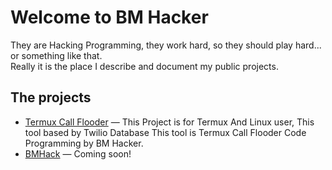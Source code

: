 	
# Welcome to BM Hacker

They are Hacking Programming, they work hard, so they should play hard... or something like that.  
Really it is the place I describe and document my public projects.

## The projects

* [Termux Call Flooder](Termux-Call-Flooder.md) — This Project is for Termux And Linux user, This tool based by Twilio Database This tool is Termux Call Flooder Code Programming by BM Hacker. 
* [BMHack](BMHack.md) — Coming soon!

